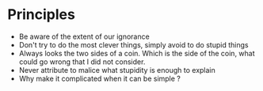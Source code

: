 # Principles

- Be aware of the extent of our ignorance
- Don't try to do the most clever things, simply avoid to do stupid things
- Always looks the two sides of a coin. Which is the side of the coin, what
  could go wrong that I did not consider.
- Never attribute to malice what stupidity is enough to explain
- Why make it complicated when it can be simple ?
